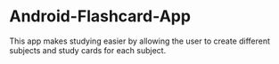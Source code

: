 # Android-Flashcard-App
This app makes studying easier by allowing the user to create different subjects and study cards for each subject.
